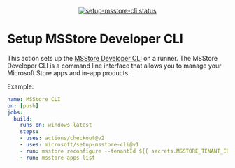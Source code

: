 <p align="center">
  <a href="https://github.com/microsoft/setup-msstore-cli/actions"><img alt="setup-msstore-cli status" src="https://github.com/microsoft/setup-msstore-cli/workflows/build-test/badge.svg"></a>
</p>

# Setup MSStore Developer CLI

This action sets up the [MSStore Developer CLI](https://github.com/microsoft/msstore-cli) on a runner.
The MSStore Developer CLI is a command line interface that allows you to manage your Microsoft Store apps and in-app products.

Example:
  
  ```yaml
  name: MSStore CLI
  on: [push]
  jobs:
    build:
      runs-on: windows-latest
      steps:
      - uses: actions/checkout@v2
      - uses: microsoft/setup-msstore-cli@v1
      - run: msstore reconfigure --tenantId ${{ secrets.MSSTORE_TENANT_ID }} --sellerId ${{ secrets.MSSTORE_SELLER_ID }} --clientId ${{ secrets.MSSTORE_CLIENT_ID }} --clientSecret ${{ secrets.MSSTORE_CLIENT_SECRET
      - run: msstore apps list
  ```